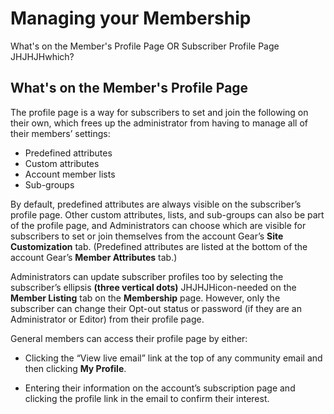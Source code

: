 # Managing your Membership

<span class="todo">
What's on the Member's Profile Page OR Subscriber Profile Page JHJHJHwhich?
</span>

## What's on the Member's Profile Page
<span id="gv-whats-on-the-members"></span>

The profile page is a way for subscribers to set and join the following
on their own, which frees up the administrator from having to manage all
of their members’ settings:

* Predefined attributes 
* Custom attributes 
* Account member lists 
* Sub-groups

By default, predefined attributes are always visible on the subscriber’s
profile page.
Other custom attributes, lists, and sub-groups can also be part of the
profile page, and Administrators can choose which are visible for
subscribers to set or join themselves from the account Gear’s **Site
Customization** tab.  (Predefined attributes are listed at the bottom
of the account Gear’s **Member Attributes** tab.)

Administrators can update subscriber profiles too by selecting the
subscriber’s ellipsis
**(three vertical dots)**
<span class="todo">
JHJHJHicon-needed
</span>
on the **Member Listing** tab on the **Membership** page.
However, only the subscriber can change their Opt-out status or password
(if they are an Administrator or Editor) from their profile page.

General members can access their profile page by either:

* Clicking the “View live email” link at the top of any community
email and then clicking **My Profile**.
 
* Entering their information on the account’s subscription page and
clicking the profile link in the email to confirm their interest.
